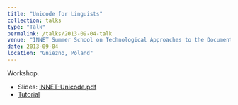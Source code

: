 ```yaml
---
title: "Unicode for Linguists"
collection: talks
type: "Talk"
permalink: /talks/2013-09-04-talk
venue: "INNET Summer School on Technological Approaches to the Documentation of Lesser-Used Languages"
date: 2013-09-04
location: "Gniezno, Poland"
---
```


Workshop.

* Slides: [INNET-Unicode.pdf](/files/INNET-Unicode.pdf)
* [Tutorial](/files/innet.html)
